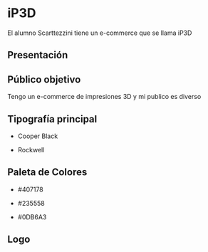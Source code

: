 # iP3D
El alumno Scarttezzini tiene un e-commerce que se llama iP3D
## Presentación

## Público objetivo
Tengo un e-commerce de impresiones 3D y mi publico es diverso
## Tipografía principal
* Cooper Black
+ Rockwell
## Paleta de Colores 
* #407178
- #235558
+ #0DB6A3
## Logo 
